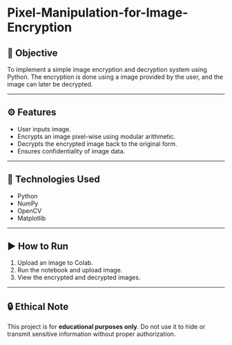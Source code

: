# Pixel-Manipulation-for-Image-Encryption


## 📌 Objective
To implement a simple image encryption and decryption system using Python. The encryption is done using a image provided by the user, and the image can later be decrypted.

---

## ⚙️ Features
- User inputs image.
- Encrypts an image pixel-wise using modular arithmetic.
- Decrypts the encrypted image back to the original form.
- Ensures confidentiality of image data.

---

## 🚀 Technologies Used
- Python
- NumPy
- OpenCV
- Matplotlib

---

## ▶️ How to Run
1. Upload an image to Colab.
2. Run the notebook and upload image.
3. View the encrypted and decrypted images.

---

## 🔒 Ethical Note
This project is for **educational purposes only**. Do not use it to hide or transmit sensitive information without proper authorization.
